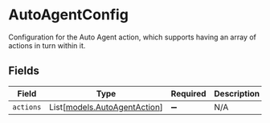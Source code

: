 # AutoAgentConfig

Configuration for the Auto Agent action, which supports having an array of actions in turn within it.


## Fields

| Field                                                        | Type                                                         | Required                                                     | Description                                                  |
| ------------------------------------------------------------ | ------------------------------------------------------------ | ------------------------------------------------------------ | ------------------------------------------------------------ |
| `actions`                                                    | List[[models.AutoAgentAction](../models/autoagentaction.md)] | :heavy_minus_sign:                                           | N/A                                                          |